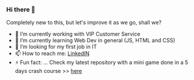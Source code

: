 ### Hi there 👋

<!--
**Raipagnin/raipagnin** is a ✨ _special_ ✨ repository because its `README.md` (this file) appears on your GitHub profile.

Here are some ideas to get you started:

- 🔭 I’m currently working on ...
- 🌱 I’m currently learning ...
- 👯 I’m looking to collaborate on ...
- 🤔 I’m looking for help with ...
- 💬 Ask me about ...
- 📫 How to reach me: ...
- 😄 Pronouns: ...
- ⚡ Fun fact: ...
-->
Completely new to this, but let's improve it as we go, shall we?
- 🔭 I’m currently working with VIP Customer Service
- 🌱 I’m currently learning Web Dev in general (JS, HTML and CSS)
- 🤔 I’m looking for my first job in IT
- 📫 How to reach me: [LinkedIN](https://www.linkedin.com/in/raisa-pagin-9a2318182/)
- ⚡ Fun fact: ... Check my latest repository with a mini game done in a 5 days crash course >> [here](https://raipagnin.github.io/Alura.HipstaGame/)
